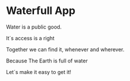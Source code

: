 # Waterfull App

Water is a public good.

It´s access is a right

Together we can find it,
whenever and wherever.

Because The Earth is full of water

Let´s make it easy to get it!
